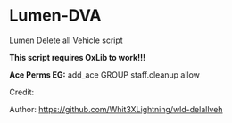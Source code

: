 # Lumen-DVA
 
Lumen Delete all Vehicle script

**This script requires OxLib to work!!!**

**Ace Perms EG:** 
add_ace GROUP staff.cleanup allow


Credit:

Author: https://github.com/Whit3XLightning/wld-delallveh

